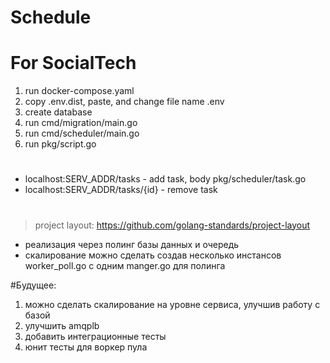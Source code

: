 # Schedule

# For SocialTech

1) run docker-compose.yaml
2) copy .env.dist, paste, and change file name .env
3) create database
3) run cmd/migration/main.go
4) run cmd/scheduler/main.go
5) run pkg/script.go
#
 * localhost:SERV_ADDR/tasks - add task, body pkg/scheduler/task.go
 * localhost:SERV_ADDR/tasks/{id} - remove task
 
#
> project layout: https://github.com/golang-standards/project-layout
>
* реализация через полинг базы данных и очередь 
* скалирование можно сделать создав несколько инстансов worker_poll.go с одним manger.go для полинга

#Будущее:
1) можно сделать скалирование на уровне сервиса, улучшив работу с базой
2) улучшить amqplb
3) добавить интеграционные тесты
4) юнит тесты для воркер пула
